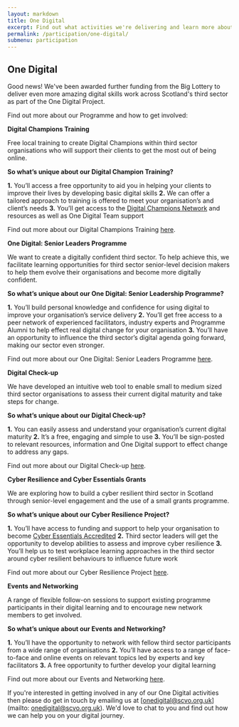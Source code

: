 ```yaml
---
layout: markdown
title: One Digital
excerpt: Find out what activities we're delivering and learn more about our previous programme.
permalink: /participation/one-digital/
submenu: participation
---
```


## One Digital

Good news! We've been awarded further funding from the Big Lottery to deliver even more amazing digital skills work across Scotland's third sector as part of the One Digital Project.

Find out more about our Programme and how to get involved:

**Digital Champions Training**

Free local training to create Digital Champions within third sector organisations who will support their clients to get the most out of being online.

**So what’s unique about our Digital Champion Training?**

**1.** You’ll access a free opportunity to aid you in helping your clients to improve their lives by developing basic digital skills
**2.** We can offer a tailored approach to training is offered to meet your organisation’s and client’s needs 
**3.** You’ll get access to the [Digital Champions Network](https://www.digitalchampionsnetwork.com/content/learn-share-change-lives) and resources as well as One Digital Team support

Find out more about our Digital Champions Training [here](https://digital.scvo.org.uk/participation/digital-champions-training/).

**One Digital: Senior Leaders Programme**

We want to create a digitally confident third sector. To help achieve this, we facilitate learning opportunities for third sector senior-level decision makers to help them evolve their organisations and become more digitally confident.

**So what’s unique about our One Digital: Senior Leadership Programme?**

**1.** You’ll build personal knowledge and confidence for using digital to improve your organisation’s service delivery
**2.** You’ll get free access to a peer network of experienced facilitators, industry experts and Programme Alumni to help effect real digital change for your organisation
**3.** You’ll have an opportunity to influence the third sector’s digital agenda going forward, making our sector even stronger.

Find out more about our One Digital: Senior Leaders Programme [here](https://digital.scvo.org.uk/evolution/senior-leader-programme/).

**Digital Check-up** 

We have developed an intuitive web tool to enable small to medium sized third sector organisations to assess their current digital maturity and take steps for change.

**So what’s unique about our Digital Check-up?**

**1.** You can easily assess and understand your organisation’s current digital maturity
**2.** It’s a free, engaging and simple to use
**3.** You’ll be sign-posted to relevant resources, information and One Digital support to effect change to address any gaps.

Find out more about our Digital Check-up [here](https://digital.scvo.org.uk/evolution/digital-check-up/).

**Cyber Resilience and Cyber Essentials Grants**

We are exploring how to build a cyber resilient third sector in Scotland through senior-level engagement and the use of a small grants programme.

**So what’s unique about our Cyber Resilience Project?** 

**1.** You’ll have access to funding and support to help your organisation to become [Cyber Essentials Accredited](https://www.cyberaware.gov.uk/cyberessentials/)
**2.** Third sector leaders will get the opportunity to develop abilities to assess and improve cyber resilience
**3.** You’ll help us to test workplace learning approaches in the third sector around cyber resilient behaviours to influence future work

Find out more about our Cyber Resilience Project [here](https://digital.scvo.org.uk/evolution/cyber-resilience/).

**Events and Networking**

A range of flexible follow-on sessions to support existing programme participants in their digital learning and to encourage new network members to get involved.

**So what’s unique about our Events and Networking?**

**1.** You’ll have the opportunity to network with fellow third sector participants from a wide range of organisations
**2.** You’ll have access to a range of face-to-face and online events on relevant topics led by experts and key facilitators
**3.** A free opportunity to further develop your digital learning

Find out more about our Events and Networking [here](https://digital.scvo.org.uk/evolution/events-and-networking/).

If you're interested in getting involved in any of our One Digital activities then please do get in touch by emailing us at [onedigital@scvo.org.uk](mailto: onedigital@scvo.org.uk). We'd love to chat to you and find out how we can help you on your digital journey.
